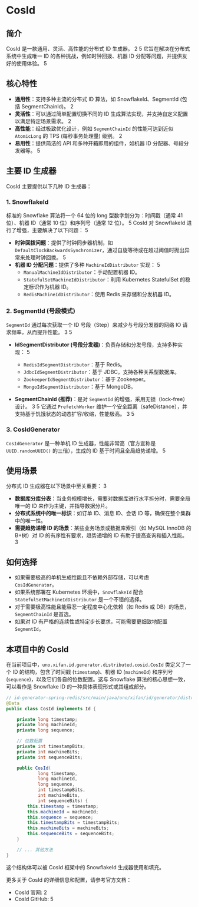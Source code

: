 # CosId

## 简介

CosId 是一款通用、灵活、高性能的分布式 ID 生成器。 <mcreference link="https://cosid.ahoo.me/" index="2">2</mcreference> <mcreference link="https://github.com/Ahoo-Wang/CosId" index="5">5</mcreference> 它旨在解决在分布式系统中生成唯一 ID 的各种挑战，例如时钟回拨、机器 ID 分配等问题，并提供友好的使用体验。 <mcreference link="https://github.com/Ahoo-Wang/CosId" index="5">5</mcreference>

## 核心特性

- **通用性**：支持多种主流的分布式 ID 算法，如 SnowflakeId、SegmentId (包括 SegmentChainId)。 <mcreference link="https://cosid.ahoo.me/" index="2">2</mcreference>
- **灵活性**：可以通过简单配置切换不同的 ID 生成算法实现，并支持自定义配置以满足特定场景需求。 <mcreference link="https://cosid.ahoo.me/" index="2">2</mcreference>
- **高性能**：经过极致优化设计，例如 `SegmentChainId` 的性能可达到近似 `AtomicLong` 的 TPS (每秒事务处理量) 级别。 <mcreference link="https://cosid.ahoo.me/" index="2">2</mcreference>
- **易用性**：提供简洁的 API 和多种开箱即用的组件，如机器 ID 分配器、号段分发器等。 <mcreference link="https://github.com/Ahoo-Wang/CosId" index="5">5</mcreference>

## 主要 ID 生成器

CosId 主要提供以下几种 ID 生成器：

### 1. SnowflakeId

标准的 Snowflake 算法将一个 64 位的 long 型数字划分为：时间戳（通常 41 位）、机器 ID（通常 10 位）和序列号（通常 12 位）。 <mcreference link="https://github.com/Ahoo-Wang/CosId" index="5">5</mcreference>
CosId 对 SnowflakeId 进行了增强，主要解决了以下问题： <mcreference link="https://github.com/Ahoo-Wang/CosId" index="5">5</mcreference>

- **时钟回拨问题**：提供了时钟同步器机制，如 `DefaultClockBackwardsSynchronizer`，通过自旋等待或在超过阈值时抛出异常来处理时钟回拨。 <mcreference link="https://github.com/Ahoo-Wang/CosId" index="5">5</mcreference>
- **机器 ID 分配问题**：提供了多种 `MachineIdDistributor` 实现： <mcreference link="https://github.com/Ahoo-Wang/CosId" index="5">5</mcreference>
  - `ManualMachineIdDistributor`：手动配置机器 ID。
  - `StatefulSetMachineIdDistributor`：利用 Kubernetes StatefulSet 的稳定标识作为机器 ID。
  - `RedisMachineIdDistributor`：使用 Redis 来存储和分发机器 ID。

### 2. SegmentId (号段模式)

`SegmentId` 通过每次获取一个 ID 号段（Step）来减少与号段分发器的网络 IO 请求频率，从而提升性能。 <mcreference link="https://www.oschina.net/news/173144/cosld-1-4-5-released" index="3">3</mcreference> <mcreference link="https://github.com/Ahoo-Wang/CosId" index="5">5</mcreference>

- **IdSegmentDistributor (号段分发器)**：负责存储和分发号段，支持多种实现： <mcreference link="https://github.com/Ahoo-Wang/CosId" index="5">5</mcreference>

  - `RedisIdSegmentDistributor`：基于 Redis。
  - `JdbcIdSegmentDistributor`：基于 JDBC，支持各种关系型数据库。
  - `ZookeeperIdSegmentDistributor`：基于 Zookeeper。
  - `MongoIdSegmentDistributor`：基于 MongoDB。

- **SegmentChainId (推荐)**：是对 `SegmentId` 的增强，采用无锁（lock-free）设计。 <mcreference link="https://www.oschina.net/news/173144/cosld-1-4-5-released" index="3">3</mcreference> <mcreference link="https://github.com/Ahoo-Wang/CosId" index="5">5</mcreference> 它通过 `PrefetchWorker` 维护一个安全距离（safeDistance），并支持基于饥饿状态的动态扩容/收缩，性能极高。 <mcreference link="https://www.oschina.net/news/173144/cosld-1-4-5-released" index="3">3</mcreference> <mcreference link="https://github.com/Ahoo-Wang/CosId" index="5">5</mcreference>

### 3. CosIdGenerator

`CosIdGenerator` 是一种单机 ID 生成器，性能非常高（官方宣称是 `UUID.randomUUID()` 的三倍），生成的 ID 基于时间且全局趋势递增。 <mcreference link="https://github.com/Ahoo-Wang/CosId" index="5">5</mcreference>

## 使用场景

分布式 ID 生成器在以下场景中至关重要： <mcreference link="https://www.oschina.net/news/173144/cosld-1-4-5-released" index="3">3</mcreference>

- **数据库分库分表**：当业务规模增长，需要对数据库进行水平拆分时，需要全局唯一的 ID 来作为主键，并指导数据分片。
- **分布式系统中的唯一标识**：如订单 ID、消息 ID、会话 ID 等，确保在整个集群中的唯一性。
- **需要趋势递增 ID 的场景**：某些业务场景或数据库索引（如 MySQL InnoDB 的 B+树）对 ID 的有序性有要求，趋势递增的 ID 有助于提高查询和插入性能。 <mcreference link="https://www.oschina.net/news/173144/cosld-1-4-5-released" index="3">3</mcreference>

## 如何选择

- 如果需要极高的单机生成性能且不依赖外部存储，可以考虑 `CosIdGenerator`。
- 如果系统部署在 Kubernetes 环境中，`SnowflakeId` 配合 `StatefulSetMachineIdDistributor` 是一个不错的选择。
- 对于需要极高性能且能容忍一定程度中心化依赖（如 Redis 或 DB）的场景，`SegmentChainId` 是首选。
- 如果对 ID 有严格的连续性或特定步长要求，可能需要更细致地配置 `SegmentId`。

## 本项目中的 CosId

在当前项目中，`uno.xifan.id.generator.distributed.cosid.CosId` 类定义了一个 ID 的结构，包含了时间戳 (`timestamp`)、机器 ID (`machineId`) 和序列号 (`sequence`)，以及它们各自的位数配置。这与 Snowflake 算法的核心思想一致，可以看作是 Snowflake ID 的一种具体表现形式或其组成部分。

```java
// id-generator-spring-redis/src/main/java/uno/xifan/id/generator/distributed/cosid/CosId.java
@Data
public class CosId implements Id {

    private long timestamp;
    private long machineId;
    private long sequence;

    // 位数配置
    private int timestampBits;
    private int machineBits;
    private int sequenceBits;

    public CosId(
            long timestamp,
            long machineId,
            long sequence,
            int timestampBits,
            int machineBits,
            int sequenceBits) {
        this.timestamp = timestamp;
        this.machineId = machineId;
        this.sequence = sequence;
        this.timestampBits = timestampBits;
        this.machineBits = machineBits;
        this.sequenceBits = sequenceBits;
    }

    // ... 其他方法
}
```

这个结构体可以被 CosId 框架中的 SnowflakeId 生成器使用和填充。

更多关于 CosId 的详细信息和配置，请参考官方文档：

- CosId 官网: <mcurl name="CosId Official Website" url="https://cosid.ahoo.me/"></mcurl> <mcreference link="https://cosid.ahoo.me/" index="2">2</mcreference>
- CosId GitHub: <mcurl name="CosId GitHub Repository" url="https://github.com/Ahoo-Wang/CosId"></mcurl> <mcreference link="https://github.com/Ahoo-Wang/CosId" index="5">5</mcreference>
